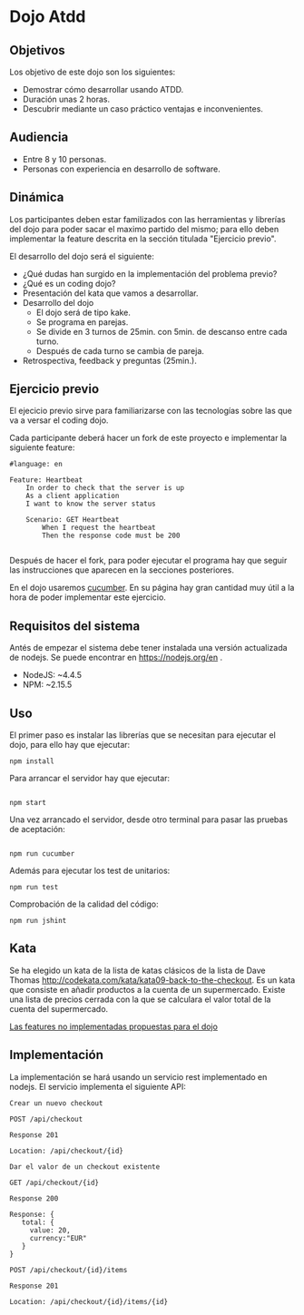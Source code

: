 # Dojo Atdd

## Objetivos

Los objetivo de este dojo son los siguientes:

* Demostrar cómo desarrollar usando ATDD.
* Duración unas 2 horas.
* Descubrir mediante un caso práctico ventajas e inconvenientes.

## Audiencia

* Entre 8 y 10 personas.
* Personas con experiencia en desarrollo de software.

## Dinámica

Los participantes deben estar familizados con las herramientas y librerías del dojo para poder sacar el maximo partido del mismo; para ello deben implementar la feature descrita en la sección titulada "Ejercicio previo". 

El desarrollo del dojo será el siguiente:

* ¿Qué dudas han surgido en la implementación del problema previo?
* ¿Qué es un coding dojo?
* Presentación del kata que vamos a desarrollar.
* Desarrollo del dojo
  * El dojo será de tipo kake.
  * Se programa en parejas.
  * Se divide en 3 turnos de 25min. con 5min. de descanso entre cada turno.
  * Después de cada turno se cambia de pareja.
* Retrospectiva, feedback y preguntas (25min.).

## Ejercicio previo

El ejecicio previo sirve para familiarizarse con las tecnologías sobre las que va a versar el coding dojo. 

Cada participante deberá hacer un fork de este proyecto e implementar la siguiente feature: 

```
#language: en

Feature: Heartbeat
    In order to check that the server is up
    As a client application
    I want to know the server status

    Scenario: GET Heartbeat
        When I request the heartbeat
        Then the response code must be 200
        
```

Después de hacer el fork, para poder ejecutar el programa hay que seguir las instrucciones que aparecen en la secciones posteriores.

En el dojo usaremos [cucumber](https://cucumber.io). En su página hay gran cantidad muy útil a la hora de poder implementar este ejercicio. 

## Requisitos del sistema

Antés de empezar el sistema debe tener instalada una versión actualizada de nodejs. Se puede encontrar en https://nodejs.org/en .

* NodeJS: ~4.4.5
* NPM: ~2.15.5

## Uso

El primer paso es instalar las librerías que se necesitan para ejecutar el dojo, para ello hay que ejecutar:

```
npm install

```

Para arrancar el servidor hay que ejecutar:

```

npm start

```

Una vez arrancado el servidor, desde otro terminal para pasar las pruebas de aceptación:

```

npm run cucumber

```

Además para ejecutar los test de unitarios:

```
npm run test

```

Comprobación de la calidad del código:

```
npm run jshint

```

## Kata

Se ha elegido un kata de la lista de katas clásicos de la lista de Dave Thomas http://codekata.com/kata/kata09-back-to-the-checkout. Es un kata que consiste en añadir productos a la cuenta de un supermercado. Existe una lista de precios cerrada con la que se calculara el valor total de la cuenta del supermercado.

[Las features no implementadas propuestas para el dojo](https://github.com/rai22474/dojoAtdd/wiki/Features-propuestas-para-el-dojo)


## Implementación

La implementación se hará usando un servicio rest implementado en nodejs. El servicio implementa el siguiente API:

```
Crear un nuevo checkout

POST /api/checkout

Response 201

Location: /api/checkout/{id}

```

```
Dar el valor de un checkout existente

GET /api/checkout/{id}

Response 200

Response: {
   total: {
     value: 20,
     currency:"EUR"
   }
}
```

```
POST /api/checkout/{id}/items

Response 201

Location: /api/checkout/{id}/items/{id}

```




